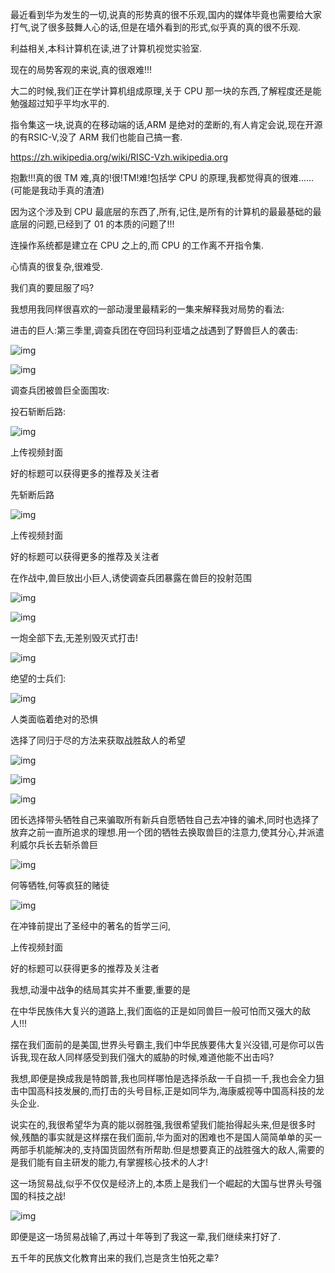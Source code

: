 最近看到华为发生的一切,说真的形势真的很不乐观,国内的媒体毕竟也需要给大家打气,说了很多鼓舞人心的话,但是在墙外看到的形式,似乎真的真的很不乐观.

利益相关,本科计算机在读,进了计算机视觉实验室.

现在的局势客观的来说,真的很艰难!!!

大二的时候,我们正在学计算机组成原理,关于 CPU 那一块的东西,了解程度还是能勉强超过知乎平均水平的.

指令集这一块,说真的在移动端的话,ARM 是绝对的垄断的,有人肯定会说,现在开源的有RSIC-V,没了 ARM 我们也能自己搞一套.

https://zh.wikipedia.org/wiki/RISC-Vzh.wikipedia.org

抱歉!!!真的很 TM 难,真的!很!TM!难!包括学 CPU 的原理,我都觉得真的很难......(可能是我动手真的渣渣)

因为这个涉及到 CPU 最底层的东西了,所有,记住,是所有的计算机的最最基础的最底层的问题,已经到了 01 的本质的问题了!!!

连操作系统都是建立在 CPU 之上的,而 CPU 的工作离不开指令集.

心情真的很复杂,很难受.

我们真的要屈服了吗?

我想用我同样很喜欢的一部动漫里最精彩的一集来解释我对局势的看法:

进击的巨人:第三季里,调查兵团在夺回玛利亚墙之战遇到了野兽巨人的袭击:

![img](http://ww1.sinaimg.cn/large/006tNc79ly1g3akkks5xej30go093aa9.jpg)

![img](http://ww3.sinaimg.cn/large/006tNc79ly1g3akko0ng0j30go093t8r.jpg)

调查兵团被兽巨全面围攻:

投石斩断后路:

![img](http://ww3.sinaimg.cn/large/006tNc79ly1g3akkmnm2dj30go0e5dg3.jpg)





上传视频封面



好的标题可以获得更多的推荐及关注者



先斩断后路

![img](http://ww1.sinaimg.cn/large/006tNc79ly1g3akkj59fjj30go0e5t92.jpg)





上传视频封面



好的标题可以获得更多的推荐及关注者



在作战中,兽巨放出小巨人,诱使调查兵团暴露在兽巨的投射范围

![img](http://ww1.sinaimg.cn/large/006tNc79ly1g3akkn3i53j30go0e5mxb.jpg)

![img](http://ww1.sinaimg.cn/large/006tNc79ly1g3akklaqn7j30go0e5wew.jpg)

一炮全部下去,无差别毁灭式打击!

![img](http://ww2.sinaimg.cn/large/006tNc79ly1g3akklrv6fj30go0e5gly.jpg)

绝望的士兵们:

![img](http://ww2.sinaimg.cn/large/006tNc79ly1g3akkpf3zrj30go0e574m.jpg)

人类面临着绝对的恐惧

 选择了同归于尽的方法来获取战胜敌人的希望

![img](http://ww4.sinaimg.cn/large/006tNc79ly1g3akkkj89kj30go0cx74q.jpg)

![img](http://ww2.sinaimg.cn/large/006tNc79ly1g3akkig0wzj30go0cx3yx.jpg)

![img](http://ww2.sinaimg.cn/large/006tNc79ly1g3akknm5iaj30go0bs74q.jpg)

 团长选择带头牺牲自己来骗取所有新兵自愿牺牲自己去冲锋的骗术,同时也选择了放弃之前一直所追求的理想.用一个团的牺牲去换取兽巨的注意力,使其分心,并派遣利威尔兵长去斩杀兽巨

![img](http://ww4.sinaimg.cn/large/006tNc79ly1g3akkoz3wbj30go0cxglz.jpg)

何等牺牲,何等疯狂的赌徒

![img](http://ww3.sinaimg.cn/large/006tNc79ly1g3akki865wj30go0cx0t3.jpg)

在冲锋前提出了圣经中的著名的哲学三问,





上传视频封面



好的标题可以获得更多的推荐及关注者



我想,动漫中战争的结局其实并不重要,重要的是

在中华民族伟大复兴的道路上,我们面临的正是如同兽巨一般可怕而又强大的敌人!!!

摆在我们面前的是美国,世界头号霸主,我们中华民族要伟大复兴没错,可是你可以告诉我,现在敌人同样感受到我们强大的威胁的时候,难道他能不出击吗?

我想,即便是换成我是特朗普,我也同样哪怕是选择杀敌一千自损一千,我也会全力狙击中国高科技发展的,而打击的头号目标,正是如同华为,海康威视等中国高科技的龙头企业.

说实在的,我很希望华为真的能以弱胜强,我很希望我们能抬得起头来,但是很多时候,残酷的事实就是这样摆在我们面前,华为面对的困难也不是国人简简单单的买一两部手机能解决的,支持国货固然有所帮助.但是想要真正的战胜强大的敌人,需要的是我们能有自主研发的能力,有掌握核心技术的人才!

这一场贸易战,似乎不仅仅是经济上的,本质上是我们一个崛起的大国与世界头号强国的科技之战!

![img](http://ww4.sinaimg.cn/large/006tNc79ly1g3akkoi9y2j30go0cx3z8.jpg)

即便是这一场贸易战输了,再过十年等到了我这一辈,我们继续来打好了.

五千年的民族文化教育出来的我们,岂是贪生怕死之辈?